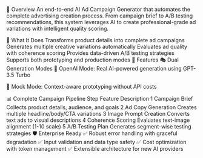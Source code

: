 🤖 Overview
An end-to-end AI Ad Campaign Generator that automates the complete advertising creation process. From campaign brief to A/B testing recommendations, this system leverages AI to create professional-grade ad variations with intelligent quality scoring.

🎯 What It Does
Transforms product details into complete ad campaigns
Generates multiple creative variations automatically
Evaluates ad quality with coherence scoring
Provides data-driven A/B testing strategies
Supports both prototyping and production modes
🚀 Features
🎭 Dual Generation Modes
🤖 OpenAI Mode: Real AI-powered generation using GPT-3.5 Turbo

🎪 Mock Mode: Context-aware prototyping without API costs

📊 Complete Campaign Pipeline
Step	Feature	Description
1	Campaign Brief	Collects product details, audience, and goals
2	Ad Copy Generation	Creates multiple headline/body/CTA variations
3	Image Prompt Creation	Converts text ads to visual descriptions
4	Coherence Scoring	Evaluates text-image alignment (1-10 scale)
5	A/B Testing Plan	Generates segment-wise testing strategies
🛡️ Enterprise Ready
✅ Robust error handling with graceful degradation
✅ Input validation and data type safety
✅ Cost optimization with token management
✅ Extensible architecture for new AI providers
